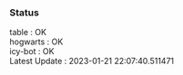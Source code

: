 ### Status


table : OK  
hogwarts : OK  
icy-bot : OK  
Latest Update : 2023-01-21 22:07:40.511471
